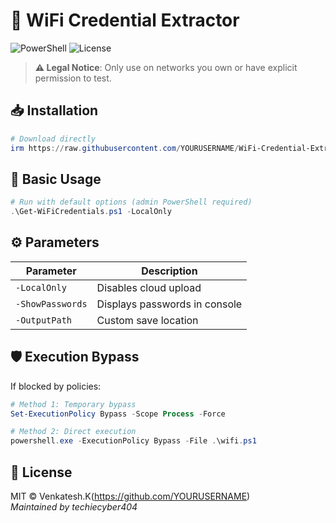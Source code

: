 # 🔐 WiFi Credential Extractor

![PowerShell](https://img.shields.io/badge/PowerShell-v5.1+-blue.svg)
![License](https://img.shields.io/badge/License-MIT-green.svg)

> **⚠️ Legal Notice**: Only use on networks you own or have explicit permission to test.

## 📥 Installation
```powershell
# Download directly
irm https://raw.githubusercontent.com/YOURUSERNAME/WiFi-Credential-Extractor/main/Get-WiFiCredentials.ps1 -OutFile wifi.ps1
```

## 🚀 Basic Usage
```powershell
# Run with default options (admin PowerShell required)
.\Get-WiFiCredentials.ps1 -LocalOnly
```

## ⚙️ Parameters
| Parameter       | Description                          |
|-----------------|--------------------------------------|
| `-LocalOnly`    | Disables cloud upload                |
| `-ShowPasswords`| Displays passwords in console        |
| `-OutputPath`   | Custom save location                 |

## 🛡️ Execution Bypass
If blocked by policies:
```powershell
# Method 1: Temporary bypass
Set-ExecutionPolicy Bypass -Scope Process -Force

# Method 2: Direct execution
powershell.exe -ExecutionPolicy Bypass -File .\wifi.ps1
```

## 📜 License
MIT © Venkatesh.K(https://github.com/YOURUSERNAME)  
*Maintained by techiecyber404*
